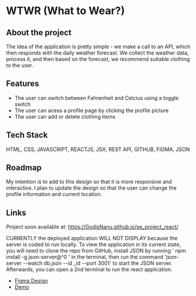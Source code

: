 # WTWR (What to Wear?)

## About the project

The idea of the application is pretty simple - we make a call to an API, which then responds with the daily weather forecast. We collect the weather data, process it, and then based on the forecast, we recommend suitable clothing to the user.

## Features

- The user can switch between Fahrenheit and Celcius using a toggle switch
- The user can acess a profile page by clicking the profile picture
- The user can add or delete clothing items

## Tech Stack
HTML, CSS, JAVASCRIPT, REACTJS, JSX, REST API, GITHUB, FIGMA, JSON

## Roadmap

My intention is to add to this design so that it is more responsive and interactive.  I plan to update the design so that the user can change the profile information and current location.

## Links
Project soon available at:
https://GodisNanu.github.io/se_project_react/

CURRENTLY the deployed application WILL NOT DISPLAY because the server is coded to run locally.  To view the application in its current state, you will need to clone the repo from GitHub, install JSON by running ' npm install -g json-server@^0 ' in the terminal, then run the command 'json-server --watch db.json --id _id --port 3001' to start the JSON server.  Afterwards, you can open a 2nd terminal to run the react application.

- [Figma Design](https://www.figma.com/file/DTojSwldenF9UPKQZd6RRb/Sprint-10%3A-WTWR)
- [Demo](https://www.loom.com/share/d2446fd3996f4fb9a82caf13010c355c?sid=55102d99-1659-4bd4-9ec8-3f5740c6e121)

